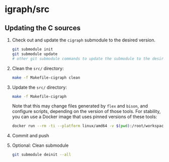 # igraph/src

## Updating the C sources

1. Check out and update the `cigraph` submodule to the desired version.
    ```sh
    git submodule init
    git submodule update
    # other git submodule commands to update the submodule to the desired version
    ```
2. Clean the `src/` directory:
    ```sh
    make -f Makefile-cigraph clean
    ```
3. Update the `src/` directory:
    ```sh
    make -f Makefile-cigraph
    ```

    Note that this may change files generated by `flex` and `bison`, and configure scripts, depending on the version of those tools.
    For stability, you can use a Docker image that uses pinned versions of these tools:
    ```sh
    docker run --rm -ti --platform linux/amd64 -v $(pwd):/root/workspace ghcr.io/cynkra/rig-ubuntu-igraph:main make -f Makefile-cigraph
    ```

4. Commit and push
5. Optional: Clean submodule
    ```sh
    git submodule deinit --all
    ```
